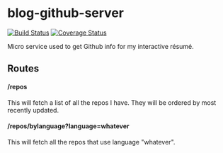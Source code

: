 # blog-github-server

[![Build Status](https://travis-ci.org/JustinDFuller/blog-github-server.svg?branch=master)](https://travis-ci.org/JustinDFuller/blog-github-server)
[![Coverage Status](https://coveralls.io/repos/github/JustinDFuller/blog-github-server/badge.svg?branch=master)](https://coveralls.io/github/JustinDFuller/blog-github-server?branch=master)

Micro service used to get Github info for my interactive résumé.

## Routes

#### /repos

This will fetch a list of all the repos I have. They will be ordered by most recently updated.

#### /repos/bylanguage?language=whatever

This will fetch all the repos that use language "whatever".

